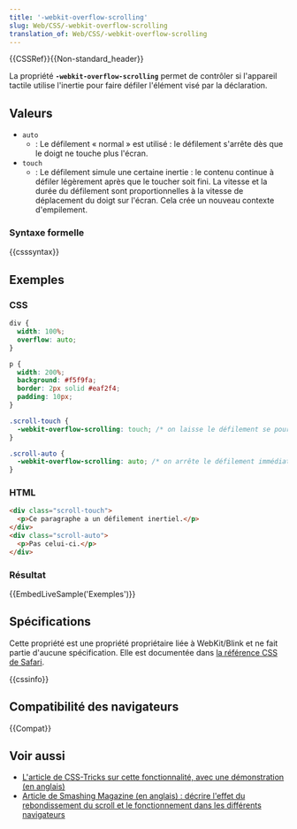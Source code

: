 ```yaml
---
title: '-webkit-overflow-scrolling'
slug: Web/CSS/-webkit-overflow-scrolling
translation_of: Web/CSS/-webkit-overflow-scrolling
---
```


{{CSSRef}}{{Non-standard_header}}

La propriété **`-webkit-overflow-scrolling`** permet de contrôler si l'appareil tactile utilise l'inertie pour faire défiler l'élément visé par la déclaration.

## Valeurs

- `auto`
  - : Le défilement « normal » est utilisé : le défilement s'arrête dès que le doigt ne touche plus l'écran.
- `touch`
  - : Le défilement simule une certaine inertie : le contenu continue à défiler légèrement après que le toucher soit fini. La vitesse et la durée du défilement sont proportionnelles à la vitesse de déplacement du doigt sur l'écran. Cela crée un nouveau contexte d'empilement.

### Syntaxe formelle

{{csssyntax}}

## Exemples

### CSS

```css
div {
  width: 100%;
  overflow: auto;
}

p {
  width: 200%;
  background: #f5f9fa;
  border: 2px solid #eaf2f4;
  padding: 10px;
}

.scroll-touch {
  -webkit-overflow-scrolling: touch; /* on laisse le défilement se poursuivre */
}

.scroll-auto {
  -webkit-overflow-scrolling: auto; /* on arrête le défilement immédiatement */
}
```

### HTML

```html
<div class="scroll-touch">
  <p>Ce paragraphe a un défilement inertiel.</p>
</div>
<div class="scroll-auto">
  <p>Pas celui-ci.</p>
</div>
```

### Résultat

{{EmbedLiveSample('Exemples')}}

## Spécifications

Cette propriété est une propriété propriétaire liée à WebKit/Blink et ne fait partie d'aucune spécification. Elle est documentée dans [la référence CSS de Safari](https://developer.apple.com/library/safari/documentation/AppleApplications/Reference/SafariCSSRef/Articles/StandardCSSProperties.html#//apple_ref/css/property/-webkit-overflow-scrolling).

{{cssinfo}}

## Compatibilité des navigateurs

{{Compat}}

## Voir aussi

- [L'article de CSS-Tricks sur cette fonctionnalité, avec une démonstration (en anglais)](https://css-tricks.com/snippets/css/momentum-scrolling-on-ios-overflow-elements/)
- [Article de Smashing Magazine (en anglais) : décrire l'effet du rebondissement du scroll et le fonctionnement dans les différents navigateurs](https://www.smashingmagazine.com/2018/08/scroll-bouncing-websites/)
